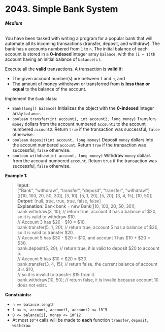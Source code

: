 # 2043. Simple Bank System
###### **Medium**

You have been tasked with writing a program for a popular bank that will automate all its incoming transactions (transfer, deposit, and withdraw). The bank has `n` accounts numbered from `1` to `n`. The initial balance of each account is stored in a **0-indexed** integer array `balance`, with the `(i + 1)th` account having an initial balance of `balance[i]`.

Execute all the **valid** transactions. A transaction is **valid** if:

- The given account number(s) are between `1` and `n`, and
- The amount of money withdrawn or transferred from is **less than or equal** to the balance of the account.

Implement the `Bank` class:

- `Bank(long[] balance)` Initializes the object with the **0-indexed** integer array `balance`.
- `boolean transfer(int account1, int account2, long money)` Transfers `money` dollars from the account numbered `account1` to the account numbered `account2`. Return `true` if the transaction was successful, `false` otherwise.
- `boolean deposit(int account, long money)` Deposit `money` dollars into the account numbered `account`. Return `true` if the transaction was successful, `false` otherwise.
- `boolean withdraw(int account, long money)` Withdraw `money` dollars from the account numbered `account`. Return `true` if the transaction was successful, `false` otherwise.

 

**Example 1:**

> **Input**:  
["Bank", "withdraw", "transfer", "deposit", "transfer", "withdraw"]  
[[[10, 100, 20, 50, 30]], [3, 10], [5, 1, 20], [5, 20], [3, 4, 15], [10, 50]]  
**Output**: [null, true, true, true, false, false]  
**Explanation**: Bank bank = new Bank([10, 100, 20, 50, 30]);  
bank.withdraw(3, 10);    // return true, account 3 has a balance of $20, so it is valid to withdraw $10.  
                         // Account 3 has $20 - $10 = $10.  
bank.transfer(5, 1, 20); // return true, account 5 has a balance of $30, so it is valid to transfer $20.  
                         // Account 5 has $30 - $20 = $10, and account 1 has $10 + $20 = $30.  
bank.deposit(5, 20);     // return true, it is valid to deposit $20 to account 5.  
                         // Account 5 has $10 + $20 = $30.  
bank.transfer(3, 4, 15); // return false, the current balance of account 3 is $10,  
                         // so it is invalid to transfer $15 from it.  
bank.withdraw(10, 50);   // return false, it is invalid because account 10 does not exist.    

 

**Constraints:**

- `n == balance.length`
- `1 <= n, account, account1, account2 <= 10^5`
- `0 <= balance[i], money <= 10^12`
- At most `10^4` calls will be made to **each** function `transfer`, `deposit`, `withdraw`.
